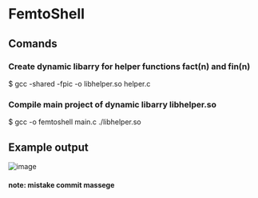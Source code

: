 # FemtoShell

## Comands 
### Create dynamic libarry for helper functions fact(n) and fin(n)
  $ gcc -shared -fpic -o libhelper.so helper.c
### Compile main project of dynamic libarry libhelper.so
  $ gcc -o femtoshell main.c ./libhelper.so

## Example output
![image](https://user-images.githubusercontent.com/67152047/191567650-c9d368f2-7b45-4bd8-8714-65f3c315ee92.png)



#### note: mistake commit massege
